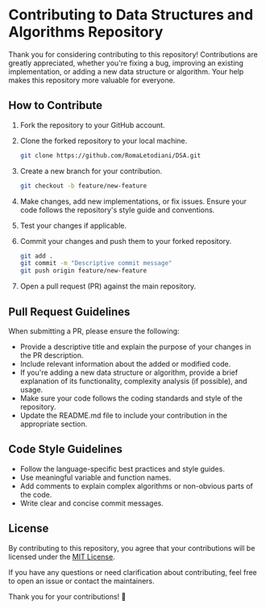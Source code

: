 # Contributing to Data Structures and Algorithms Repository

Thank you for considering contributing to this repository! Contributions are greatly appreciated, whether you're fixing a bug, improving an existing implementation, or adding a new data structure or algorithm. Your help makes this repository more valuable for everyone.

## How to Contribute

1. Fork the repository to your GitHub account.
2. Clone the forked repository to your local machine.

   ```bash
   git clone https://github.com/RomaLetodiani/DSA.git
   ```

3. Create a new branch for your contribution.

   ```bash
   git checkout -b feature/new-feature
   ```

4. Make changes, add new implementations, or fix issues. Ensure your code follows the repository's style guide and conventions.

5. Test your changes if applicable.

6. Commit your changes and push them to your forked repository.

   ```bash
   git add .
   git commit -m "Descriptive commit message"
   git push origin feature/new-feature
   ```

7. Open a pull request (PR) against the main repository.

## Pull Request Guidelines

When submitting a PR, please ensure the following:

- Provide a descriptive title and explain the purpose of your changes in the PR description.
- Include relevant information about the added or modified code.
- If you're adding a new data structure or algorithm, provide a brief explanation of its functionality, complexity analysis (if possible), and usage.
- Make sure your code follows the coding standards and style of the repository.
- Update the README.md file to include your contribution in the appropriate section.

## Code Style Guidelines

- Follow the language-specific best practices and style guides.
- Use meaningful variable and function names.
- Add comments to explain complex algorithms or non-obvious parts of the code.
- Write clear and concise commit messages.

## License

By contributing to this repository, you agree that your contributions will be licensed under the [MIT License](LICENSE).

If you have any questions or need clarification about contributing, feel free to open an issue or contact the maintainers.

Thank you for your contributions! 🎉
